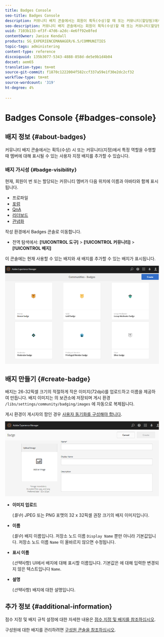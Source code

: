 ```yaml
---
title: Badges Console
seo-title: Badges Console
description: 커뮤니티 배지 콘솔에서는 회원이 획득(수상)할 때 또는 커뮤니티(할당됨)에서 특정 역할을 수행할 때 표시할 수 있는 사용자 지정 배지를 추가할 수 있습니다
seo-description: 커뮤니티 배지 콘솔에서는 회원이 획득(수상)할 때 또는 커뮤니티(할당됨)에서 특정 역할을 수행할 때 표시할 수 있는 사용자 지정 배지를 추가할 수 있습니다
uuid: 7103b133-ef3f-47d6-a2dc-4e6ff92e8fed
contentOwner: Janice Kendall
products: SG_EXPERIENCEMANAGER/6.5/COMMUNITIES
topic-tags: administering
content-type: reference
discoiquuid: 135b3077-5343-4888-858d-de5e9b1d4b04
docset: aem65
translation-type: tm+mt
source-git-commit: f1870c1222004f582ccf337a59e1f30e2dc2cf32
workflow-type: tm+mt
source-wordcount: '319'
ht-degree: 4%

---
```



# Badges Console {#badges-console}

## 배지 정보 {#about-badges}

커뮤니티 배지 콘솔에서는 획득(수상) 시 또는 커뮤니티(지정)에서 특정 역할을 수행할 때 멤버에 대해 표시될 수 있는 사용자 지정 배지를 추가할 수 있습니다.

### 배지 가시성 {#badge-visibility}

현재, 회원이 번 또는 할당되는 커뮤니티 멤버가 다음 위치에 이름과 아바타와 함께 표시됩니다.

* 프로파일
* [포럼](/help/communities/forum.md)
* [QnA](/help/communities/working-with-qna.md)
* [리더보드](/help/communities/enabling-leaderboard.md)
* [관념화](/help/communities/ideation-feature.md)

작성 환경에서 Badges 콘솔로 이동합니다.

* 전역 탐색에서: **[!UICONTROL 도구]** > **[!UICONTROL 커뮤니티]** > **[!UICONTROL 배지]**

이 콘솔에는 현재 사용할 수 있는 배지와 새 배지를 추가할 수 있는 배지가 표시됩니다.

![badges homepage](assets/badges-homepage.png)

## 배지 만들기 {#create-badge}

배지는 26-32픽셀 크기의 적절하게 작은 이미지(72dpi)를 업로드하고 이름을 제공하여 만듭니다. 배지 이미지는 의 보관소에 저장되며 게시 환경 `/libs/settings/community/badging/images` 에 자동으로 복제됩니다.

게시 환경이 게시자의 팜인 경우 [사용자 동기화를 구성해야 합니다](/help/communities/sync.md).

![badges-1](assets/badges-1.png)

* **이미지 업로드**

   (*필수*) JPEG 또는 PNG 포맷의 32 x 32픽셀 권장 크기의 배지 이미지입니다.

* **이름**

   (*필수*) 배지 이름입니다. 저장소 노드 이름 `Display Name` 뿐만 아니라 기본값입니다. 저장소 노드 이름 `Name` 이 올바르지 않으면 수정됩니다.

* **표시 이름**

   (*선택*&#x200B;사항) UI에서 배지에 대해 표시할 이름입니다. 기본값은 에 대해 입력한 변경되지 않은 텍스트입니다 `Name`.

* **설명**

   (*선택*&#x200B;사항) 배지에 대한 설명입니다.

## 추가 정보 {#additional-information}

점수 지정 및 배지 규칙 설정에 대한 자세한 내용은 [점수 지정 및 배지를 참조하십시오](/help/communities/implementing-scoring.md).

구성원에 대한 배지를 관리하려면 [구성원 콘솔을 참조하십시오](/help/communities/members.md).
